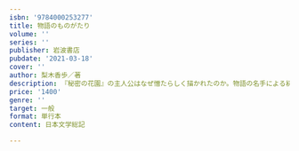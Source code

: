 ```yaml
---
isbn: '9784000253277'
title: 物語のものがたり
volume: ''
series: ''
publisher: 岩波書店
pubdate: '2021-03-18'
cover: ''
author: 梨木香歩／著
description: 『秘密の花園』の主人公はなぜ憎たらしく描かれたのか。物語の名手による初の児童文学エッセイ集。
price: '1400'
genre: ''
target: 一般
format: 単行本
content: 日本文学総記

---
```

